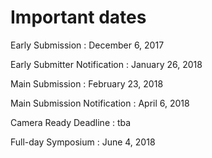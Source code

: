 # Important dates

Early Submission
: December 6, 2017

Early Submitter Notification
: January 26, 2018

Main Submission
: February 23, 2018

Main Submission Notification
: April 6, 2018

Camera Ready Deadline
: tba

Full-day Symposium
: June 4, 2018
